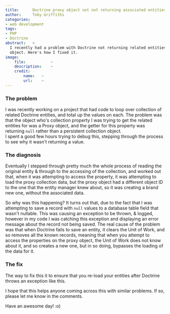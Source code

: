 ```yaml
---
title:      Doctrine proxy object not not returning associated entities
author:     Toby Griffiths
categories:
- web development
tags:
- PHP
- Doctrine
abstract:   >
  I recently had a problem with Doctrine not returning related entities when attempting to access them on a proxy 
  object. Here's how I fixed it.
image:
    file:           ~
    description:    ~
    credit:
        name:   ~
        url:    ~
---
```

### The problem

I was recently working on a project that had code to loop over collection of related Doctrine entities, and total up the 
values on each. The problem was that the object who's collection property I was trying to get the related entities for 
was a Proxy object, and the getter for this property was returning `null` rather than a persistent collection object.  
I spent a good few hours trying to debug this, stepping through the process to see why it wasn't returning a value.

### The diagnosis

Eventually I stepped through pretty much the whole process of reading the original entity & through to the accessing of 
the collection, and worked out that, when it was attempting to access the property, it was attempting to load the proxy 
collection data, but the proxy object had a different object ID to the one that the entity manager knew about, so it was 
creating a brand new one, without the associated data.
   
So why was this happening?  It turns out that, due to the fact that I was attempting to save a record with `null` values 
to a database table field that wasn't nullable.  This was causing an exception to be thrown, & logged, however in my 
code I was catching this exception and displaying an error message about the record not being saved.  The real cause of 
the problem was that when Doctrine fails to save an entity, it clears the Unit of Work, and so removes all the known 
records, meaning that when you attempt to access the properties on the proxy object, the Unit of Work does not know 
about it, and so creates a new one, but in so doing, bypasses the loading of the data for it.

### The fix

The way to fix this it to ensure that you re-load your entities after Doctrine throws an exception like this.

I hope that this helps anyone coming across this with similar problems.  If so, please let me know in the comments.

Have an awesome day! :o)